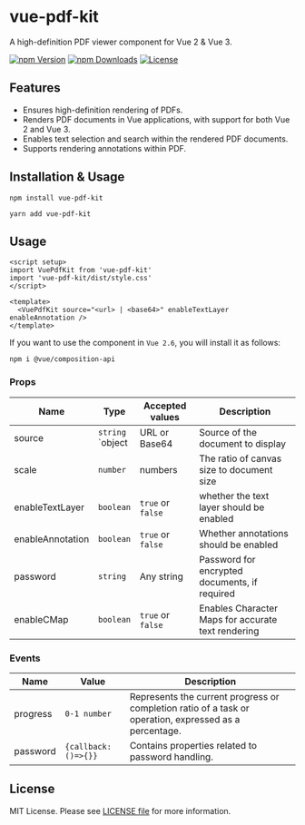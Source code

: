 # vue-pdf-kit

A high-definition PDF viewer component for Vue 2 & Vue 3.

[![npm Version](https://img.shields.io/npm/v/vue-pdf-kit?style=plastic)](https://npmjs.com/package/vue-pdf-kit)
[![npm Downloads](https://img.shields.io/npm/dm/vue-pdf-kit?style=plastic)](https://npmjs.com/package/vue-pdf-kit)
[![License](https://img.shields.io/npm/l/vue-pdf-kit?style=plastic)](https://github.com/fumtydt/vue-pdf-kit/blob/master/LICENSE)

## Features

- Ensures high-definition rendering of PDFs.
- Renders PDF documents in Vue applications, with support for both Vue 2 and Vue 3.
- Enables text selection and search within the rendered PDF documents.
- Supports rendering annotations within PDF.

## Installation & Usage

```shell
npm install vue-pdf-kit
```

```shell
yarn add vue-pdf-kit
```

## Usage

```vue
<script setup>
import VuePdfKit from 'vue-pdf-kit'
import 'vue-pdf-kit/dist/style.css'
</script>

<template>
  <VuePdfKit source="<url> | <base64>" enableTextLayer enableAnnotation />
</template>
```

If you want to use the component in `Vue 2.6`, you will install it as follows:

```shell
npm i @vue/composition-api
```

### Props

| Name             | Type                  | Accepted values   | Description                                        |
| ---------------- | --------------------- | ----------------- | -------------------------------------------------- |
| source           | `string` <br> `object | URL or Base64     | Source of the document to display                  |
| scale            | `number`              | numbers           | The ratio of canvas size to document size          |
| enableTextLayer  | `boolean`             | `true` or `false` | whether the text layer should be enabled           |
| enableAnnotation | `boolean`             | `true` or `false` | Whether annotations should be enabled              |
| password         | `string`              | Any string        | Password for encrypted documents, if required      |
| enableCMap       | `boolean`             | `true` or `false` | Enables Character Maps for accurate text rendering |

### Events

| Name     | Value               | Description                                                                                            |
| -------- | ------------------- | ------------------------------------------------------------------------------------------------------ |
| progress | `0-1 number`        | Represents the current progress or completion ratio of a task or operation, expressed as a percentage. |
| password | `{callback:()=>{}}` | Contains properties related to password handling.                                                      |

## License

MIT License. Please see [LICENSE file](LICENSE) for more information.
